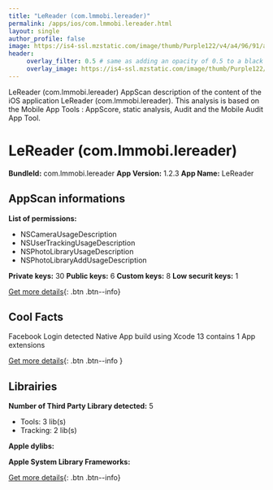 ```yaml
---
title: "LeReader (com.lmmobi.lereader)"
permalink: /apps/ios/com.lmmobi.lereader.html
layout: single
author_profile: false
image: https://is4-ssl.mzstatic.com/image/thumb/Purple122/v4/a4/96/91/a4969111-99b8-1510-cc33-cc936e2a213c/AppIcon-1x_U007emarketing-0-5-0-0-85-220.png/512x512bb.jpg
header: 
     overlay_filter: 0.5 # same as adding an opacity of 0.5 to a black background
     overlay_image: https://is4-ssl.mzstatic.com/image/thumb/Purple122/v4/a4/96/91/a4969111-99b8-1510-cc33-cc936e2a213c/AppIcon-1x_U007emarketing-0-5-0-0-85-220.png/512x512bb.jpg
---
```

LeReader (com.lmmobi.lereader) AppScan description of the content of the iOS application LeReader (com.lmmobi.lereader). This analysis is based on the Mobile App Tools : AppScore, static analysis, Audit and the Mobile Audit App Tool.

# LeReader (com.lmmobi.lereader)

**BundleId:** com.lmmobi.lereader
**App Version:** 1.2.3
**App Name:** LeReader


## AppScan informations 

**List of permissions:** 
- NSCameraUsageDescription
- NSUserTrackingUsageDescription
- NSPhotoLibraryUsageDescription
- NSPhotoLibraryAddUsageDescription
  
  
**Private keys:** 30
**Public keys:** 6
**Custom keys:** 8
**Low securit keys:** 1
  
[Get more details](/pricing.html){: .btn .btn--info}

## Cool Facts

Facebook Login detected
Native App
build using Xcode 13
contains 1 App extensions
  
[Get more details](/pricing.html){: .btn .btn--info }

## Librairies 
**Number of Third Party Library detected:** 5
- Tools: 3 lib(s)
- Tracking: 2 lib(s)


**Apple dylibs:**


**Apple System Library Frameworks:**


  
[Get more details](/pricing.html){: .btn .btn--info}

